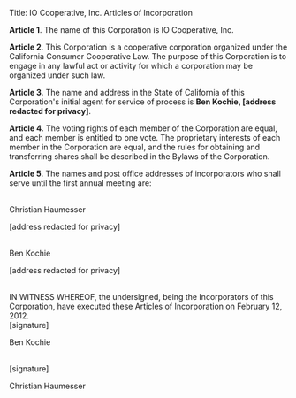 Title: IO Cooperative, Inc. Articles of Incorporation

**Article 1**. The name of this Corporation is IO Cooperative, Inc.

**Article 2**. This Corporation is a cooperative corporation organized under the California Consumer Cooperative Law. The purpose of this Corporation is to engage in any lawful act or activity for which a corporation may be organized under such law.

**Article 3**. The name and address in the State of California of this Corporation's initial agent for service of process is **Ben Kochie, [address redacted for privacy]**.

**Article 4**. The voting rights of each member of the Corporation are equal, and each member is entitled to one vote. The proprietary interests of each member in the Corporation are equal, and the rules for obtaining and transferring shares shall be described in the Bylaws of the Corporation.

**Article 5**. The names and post office addresses of incorporators who shall serve until the first annual meeting are:

<br />
Christian Haumesser

[address redacted for privacy]

<br />
Ben Kochie

[address redacted for privacy]

<br />
IN WITNESS WHEREOF, the undersigned, being the Incorporators of this Corporation, have executed these Articles of Incorporation on February 12, 2012.

<br />
[signature]

Ben Kochie

<br />
[signature]

Christian Haumesser

